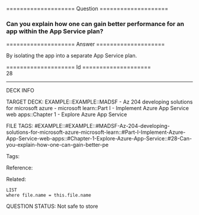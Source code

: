 ==================== Question ====================  

### Can you explain how one can gain better performance for an app within the App Service plan?  

==================== Answer ====================  

By isolating the app into a separate App Service plan.

==================== Id ====================  
28

---

DECK INFO

TARGET DECK: EXAMPLE::EXAMPLE::MADSF - Az 204 developing solutions for microsoft azure - microsoft learn::Part I - Implement Azure App Service web apps::Chapter 1 - Explore Azure App Service

FILE TAGS: #EXAMPLE::#EXAMPLE::#MADSF-Az-204-developing-solutions-for-microsoft-azure-microsoft-learn::#Part-I-Implement-Azure-App-Service-web-apps::#Chapter-1-Explore-Azure-App-Service::#28-Can-you-explain-how-one-can-gain-better-pe

Tags:

Reference:

Related:

```dataview
LIST
where file.name = this.file.name
```

QUESTION STATUS: Not safe to store
